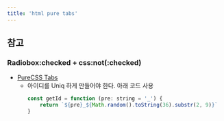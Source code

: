 ```yaml
---
title: 'html pure tabs'
---
```


## 참고

### Radiobox:checked + css:not(:checked)

-   [PureCSS Tabs](https://codepen.io/renatorib/pen/rlpfj)
    -   아이디를 Uniq 하게 만들어야 한다. 아래 코드 사용
        ```javascript
        const getId = function (pre: string = '_') {
            return `${pre}_${Math.random().toString(36).substr(2, 9)}`
        }
        ```
